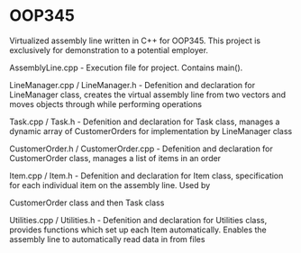 # OOP345

Virtualized assembly line written in C++ for OOP345. This project is exclusively for demonstration to a potential employer.

AssemblyLine.cpp -  Execution file for project. Contains main().

LineManager.cpp / LineManager.h - Defenition and declaration for LineManager class, creates the virtual assembly line from two vectors and moves objects through while performing operations

Task.cpp / Task.h - Defenition and declaration for Task class, manages a dynamic array of CustomerOrders for implementation by LineManager class

CustomerOrder.h / CustomerOrder.cpp - Defenition and declaration for CustomerOrder class, manages a list of items in an order

Item.cpp / Item.h - Defenition and declaration for Item class, specification for each individual item on the assembly line. Used by 

CustomerOrder class and then Task class

Utilities.cpp / Utilities.h - Defenition and declaration for Utilities class, provides functions which set up each Item automatically. Enables the assembly line to automatically read data in from files

